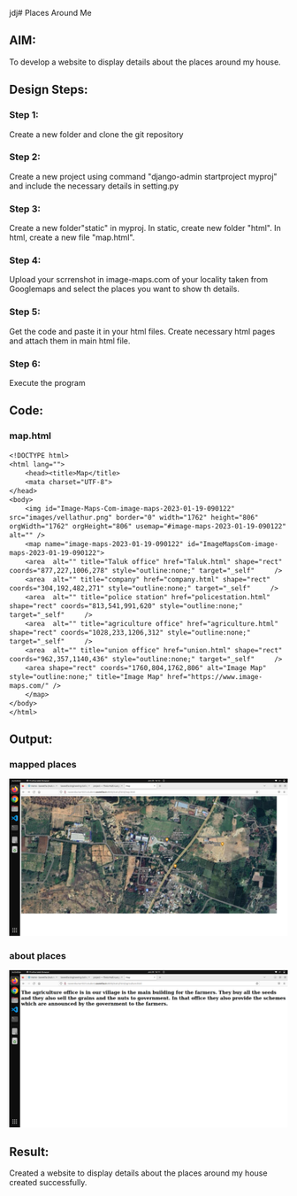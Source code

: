 jdj# Places Around Me
## AIM:
To develop a website to display details about the places around my house.

## Design Steps:

### Step 1:
Create a new folder and clone the git repository

### Step 2:
Create a new project using command "django-admin startproject myproj" and include the necessary details in setting.py

### Step 3:
Create a new folder"static" in myproj. In static, create new folder "html". In html, create a new file "map.html".

### Step 4:
Upload your scrrenshot in image-maps.com of your locality taken from Googlemaps and select the places you want to show th details.

### Step 5:
Get the code and paste it in your html files. Create necessary html pages and attach them in main html file.

### Step 6:
Execute the program


## Code:

### map.html
```
<!DOCTYPE html>
<html lang="">
    <head><title>Map</title>
    <mata charset="UTF-8">
</head>
<body>
    <img id="Image-Maps-Com-image-maps-2023-01-19-090122" src="images/vellathur.png" border="0" width="1762" height="806" orgWidth="1762" orgHeight="806" usemap="#image-maps-2023-01-19-090122" alt="" />
    <map name="image-maps-2023-01-19-090122" id="ImageMapsCom-image-maps-2023-01-19-090122">
    <area  alt="" title="Taluk office" href="Taluk.html" shape="rect" coords="877,227,1006,278" style="outline:none;" target="_self"     />
    <area  alt="" title="company" href="company.html" shape="rect" coords="304,192,482,271" style="outline:none;" target="_self"     />
    <area  alt="" title="police station" href="policestation.html" shape="rect" coords="813,541,991,620" style="outline:none;" target="_self"     />
    <area  alt="" title="agriculture office" href="agriculture.html" shape="rect" coords="1028,233,1206,312" style="outline:none;" target="_self"     />
    <area  alt="" title="union office" href="union.html" shape="rect" coords="962,357,1140,436" style="outline:none;" target="_self"     />
    <area shape="rect" coords="1760,804,1762,806" alt="Image Map" style="outline:none;" title="Image Map" href="https://www.image-maps.com/" />
    </map>
</body>
</html>
```


## Output:
### mapped places

![maps](images/mapped.png)

### about places

![about](images/aboutmap.png)

## Result:
Created a website to display details about the places around my house created successfully.